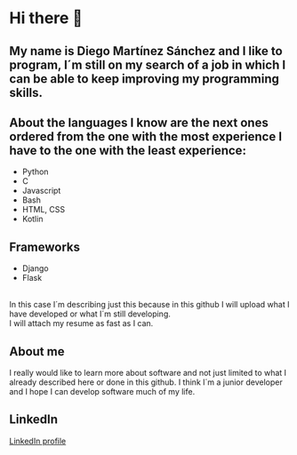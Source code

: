 # Hi there 👋

## My name is Diego Martínez Sánchez and I like to program, I´m still on my search of a job in which I can be able to keep improving my programming skills.
## About the languages I know are the next ones ordered from the one with the most experience I have to the one with the least experience:
* Python
* C
* Javascript
* Bash
* HTML, CSS
* Kotlin

## Frameworks
* Django
* Flask
<br>
In this case I´m describing just this because in this github I will upload what I have developed or what I´m still developing.<br>
I will attach my resume as fast as I can.<br>

## About me
I really would like to learn more about software and not just limited to what I already described here or done in this github. I think I´m a junior developer and I hope I can develop software much of my life.

## LinkedIn
[LinkedIn profile](www.linkedin.com/in/diego-martinez-sanchez-688b0311ac)
